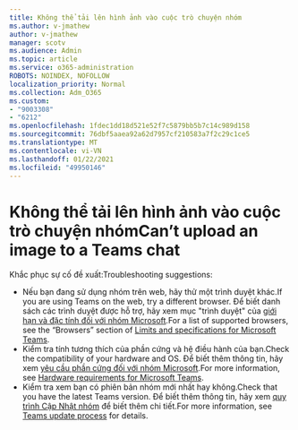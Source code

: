 ```yaml
---
title: Không thể tải lên hình ảnh vào cuộc trò chuyện nhóm
ms.author: v-jmathew
author: v-jmathew
manager: scotv
ms.audience: Admin
ms.topic: article
ms.service: o365-administration
ROBOTS: NOINDEX, NOFOLLOW
localization_priority: Normal
ms.collection: Adm_O365
ms.custom:
- "9003308"
- "6212"
ms.openlocfilehash: 1fdec1dd18d521e52f7c5879bb5b7c14c989d158
ms.sourcegitcommit: 76dbf5aaea92a62d7957cf210583a7f2c29c1ce5
ms.translationtype: MT
ms.contentlocale: vi-VN
ms.lasthandoff: 01/22/2021
ms.locfileid: "49950146"
---
```

# <a name="cant-upload-an-image-to-a-teams-chat"></a><span data-ttu-id="f3e14-102">Không thể tải lên hình ảnh vào cuộc trò chuyện nhóm</span><span class="sxs-lookup"><span data-stu-id="f3e14-102">Can’t upload an image to a Teams chat</span></span>

<span data-ttu-id="f3e14-103">Khắc phục sự cố đề xuất:</span><span class="sxs-lookup"><span data-stu-id="f3e14-103">Troubleshooting suggestions:</span></span>

- <span data-ttu-id="f3e14-104">Nếu bạn đang sử dụng nhóm trên web, hãy thử một trình duyệt khác.</span><span class="sxs-lookup"><span data-stu-id="f3e14-104">If you are using Teams on the web, try a different browser.</span></span> <span data-ttu-id="f3e14-105">Để biết danh sách các trình duyệt được hỗ trợ, hãy xem mục "trình duyệt" của [giới hạn và đặc tính đối với nhóm Microsoft](https://docs.microsoft.com/microsoftteams/limits-specifications-teams).</span><span class="sxs-lookup"><span data-stu-id="f3e14-105">For a list of supported browsers, see the “Browsers” section of [Limits and specifications for Microsoft Teams](https://docs.microsoft.com/microsoftteams/limits-specifications-teams).</span></span>
- <span data-ttu-id="f3e14-106">Kiểm tra tính tương thích của phần cứng và hệ điều hành của bạn.</span><span class="sxs-lookup"><span data-stu-id="f3e14-106">Check the compatibility of your hardware and OS.</span></span> <span data-ttu-id="f3e14-107">Để biết thêm thông tin, hãy xem [yêu cầu phần cứng đối với nhóm Microsoft](https://docs.microsoft.com/microsoftteams/hardware-requirements-for-the-teams-app).</span><span class="sxs-lookup"><span data-stu-id="f3e14-107">For more information, see [Hardware requirements for Microsoft Teams](https://docs.microsoft.com/microsoftteams/hardware-requirements-for-the-teams-app).</span></span>
- <span data-ttu-id="f3e14-108">Kiểm tra xem bạn có phiên bản nhóm mới nhất hay không.</span><span class="sxs-lookup"><span data-stu-id="f3e14-108">Check that you have the latest Teams version.</span></span> <span data-ttu-id="f3e14-109">Để biết thêm thông tin, hãy xem [quy trình Cập Nhật nhóm](https://docs.microsoft.com/microsoftteams/teams-client-update) để biết thêm chi tiết.</span><span class="sxs-lookup"><span data-stu-id="f3e14-109">For more information, see [Teams update process](https://docs.microsoft.com/microsoftteams/teams-client-update) for details.</span></span>
